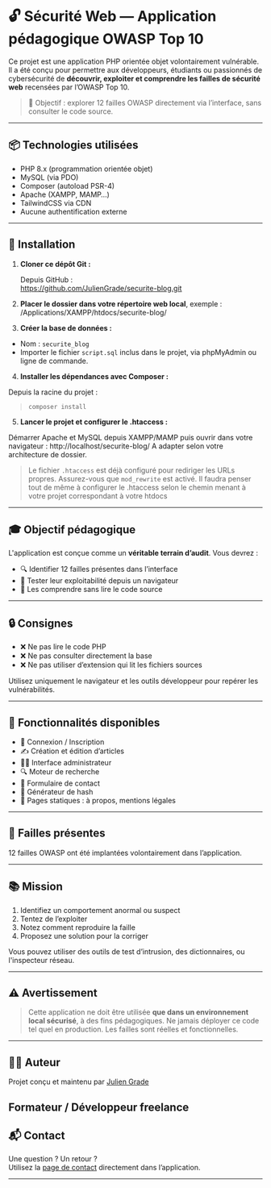 # 🔓 Sécurité Web — Application pédagogique OWASP Top 10

Ce projet est une application PHP orientée objet volontairement vulnérable. Il a été conçu pour permettre aux développeurs, étudiants ou passionnés de cybersécurité de **découvrir, exploiter et comprendre les failles de sécurité web** recensées par l’OWASP Top 10.

> 🎯 Objectif : explorer 12 failles OWASP directement via l’interface, sans consulter le code source.

---

## 📦 Technologies utilisées

- PHP 8.x (programmation orientée objet)
- MySQL (via PDO)
- Composer (autoload PSR-4)
- Apache (XAMPP, MAMP…)
- TailwindCSS via CDN
- Aucune authentification externe

---

## 🚀 Installation

1. **Cloner ce dépôt Git :**

   Depuis GitHub :  
   https://github.com/JulienGrade/securite-blog.git

2. **Placer le dossier dans votre répertoire web local**, exemple :
   /Applications/XAMPP/htdocs/securite-blog/

3. **Créer la base de données :**

- Nom : `securite_blog`
- Importer le fichier `script.sql` inclus dans le projet, via phpMyAdmin ou ligne de commande.

4. **Installer les dépendances avec Composer :**

Depuis la racine du projet :
> `composer install`


5. **Lancer le projet et configurer le .htaccess :**

Démarrer Apache et MySQL depuis XAMPP/MAMP puis ouvrir dans votre navigateur :
http://localhost/securite-blog/
A adapter selon votre architecture de dossier.

> Le fichier `.htaccess` est déjà configuré pour rediriger les URLs propres. Assurez-vous que `mod_rewrite` est activé.
Il faudra penser tout de même à configurer le .htaccess selon le chemin menant à votre projet correspondant à votre htdocs
---

## 🎓 Objectif pédagogique

L'application est conçue comme un **véritable terrain d’audit**. Vous devrez :

- 🔍 Identifier 12 failles présentes dans l’interface
- 🧪 Tester leur exploitabilité depuis un navigateur
- 🧠 Les comprendre sans lire le code source

---

## 🔒 Consignes

- ❌ Ne pas lire le code PHP
- ❌ Ne pas consulter directement la base
- ❌ Ne pas utiliser d’extension qui lit les fichiers sources

Utilisez uniquement le navigateur et les outils développeur pour repérer les vulnérabilités.

---

## 🎯 Fonctionnalités disponibles

- 🔐 Connexion / Inscription
- ✍️ Création et édition d’articles
- 🧑‍💼 Interface administrateur
- 🔍 Moteur de recherche
- 📨 Formulaire de contact
- 🔐 Générateur de hash
- 📄 Pages statiques : à propos, mentions légales

---

## 🧪 Failles présentes

12 failles OWASP ont été implantées volontairement dans l’application.


---

## 📚 Mission

1. Identifiez un comportement anormal ou suspect
2. Tentez de l’exploiter
3. Notez comment reproduire la faille
4. Proposez une solution pour la corriger

Vous pouvez utiliser des outils de test d’intrusion, des dictionnaires, ou l'inspecteur réseau.

---

## ⚠️ Avertissement

> Cette application ne doit être utilisée **que dans un environnement local sécurisé**, à des fins pédagogiques.
> Ne jamais déployer ce code tel quel en production. Les failles sont réelles et fonctionnelles.

---

## 🙋‍♂️ Auteur

Projet conçu et maintenu par [Julien Grade](https://github.com/JulienGrade)

Formateur / Développeur freelance 
---

## 📬 Contact

Une question ? Un retour ?  
Utilisez la [page de contact](http://localhost/securite-blog/page/contact) directement dans l’application.

---


